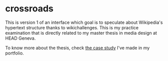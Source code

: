 # crossroads

This is version 1 of an interface which goal is to speculate about Wikipedia's hypertext structure thanks to wikichallenges. This is my practice examination that is directly related to my master thesis in media design at HEAD Geneva.

To know more about the thesis, check [the case study](http://marioncouesnon.com/hypertext/) I've made in my portfolio.
